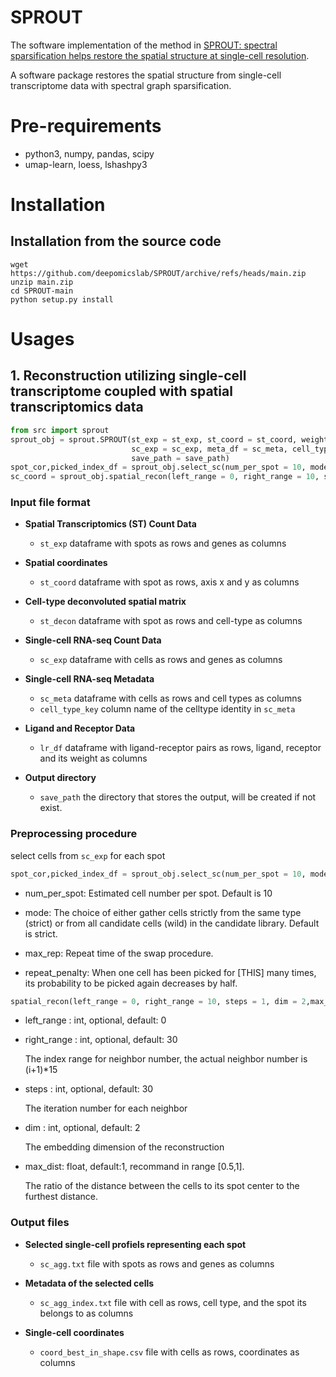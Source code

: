 # SPROUT
The software implementation of the method in 
[SPROUT: spectral sparsification helps restore the spatial structure at single-cell resolution](https://academic.oup.com/nargab/article/4/3/lqac069/6700709).

A software package restores the spatial structure from single-cell transcriptome data with spectral graph sparsification.

# Pre-requirements
* python3, numpy, pandas, scipy
* umap-learn, loess, lshashpy3
# Installation
## Installation from the source code
```shell
wget https://github.com/deepomicslab/SPROUT/archive/refs/heads/main.zip
unzip main.zip
cd SPROUT-main
python setup.py install
```
# Usages
## 1. Reconstruction utilizing single-cell transcriptome coupled with spatial transcriptomics data
```python
from src import sprout
sprout_obj = sprout.SPROUT(st_exp = st_exp, st_coord = st_coord, weight = st_decon, 
                           sc_exp = sc_exp, meta_df = sc_meta, cell_type_key = 'celltype',lr_df = lr_df, 
                           save_path = save_path)
spot_cor,picked_index_df = sprout_obj.select_sc(num_per_spot = 10, mode = 'strict', max_rep = 1, repeat_penalty = 10)
sc_coord = sprout_obj.spatial_recon(left_range = 0, right_range = 10, steps = 1, dim = 2,max_dist = 1)
```
### Input file format
* **Spatial Transcriptomics (ST) Count Data**
  * `st_exp` dataframe with spots as rows and genes as columns
 
* **Spatial coordinates**
  * `st_coord` dataframe with spot as rows, axis x and y as columns 

* **Cell-type deconvoluted spatial matrix**
  * `st_decon` dataframe with spot as rows and cell-type as columns


* **Single-cell RNA-seq Count Data**
  * `sc_exp` dataframe with cells as rows and genes as columns

* **Single-cell RNA-seq Metadata**
  * `sc_meta` dataframe with cells as rows and cell types as columns
  * `cell_type_key` column name of the celltype identity in `sc_meta`

* **Ligand and Receptor Data**
  * `lr_df` dataframe with ligand-receptor pairs as rows, ligand, receptor and its weight as columns

* **Output directory**
  * `save_path` the directory that stores the output, will be created if not exist.
### Preprocessing procedure
select cells from `sc_exp` for each spot
```python
spot_cor,picked_index_df = sprout_obj.select_sc(num_per_spot = 10, mode = 'strict', max_rep = 1, repeat_penalty = 10)
```
*  num_per_spot: Estimated cell number per spot. Default is 10

*  mode: The choice of either gather cells strictly from the same type (strict) or from all candidate cells (wild) in the candidate library. Default is strict.

*  max_rep: Repeat time of the swap procedure.

*  repeat_penalty: When one cell has been picked for [THIS] many times, its probability to be picked again decreases by half.    

```python
spatial_recon(left_range = 0, right_range = 10, steps = 1, dim = 2,max_dist = 1)
```  
* left_range : int, optional, default: 0

* right_range : int, optional, default: 30

    The index range for neighbor number, the actual neighbor number is (i+1)*15
    
* steps : int, optional, default: 30

    The iteration number for each neighbor

* dim : int, optional, default: 2

    The embedding dimension of the reconstruction
    
* max_dist: float, default:1, recommand in range [0.5,1]. 

    The ratio of the distance between the cells to its spot center to the furthest distance.


### Output files
* **Selected single-cell profiels representing each spot**
  * `sc_agg.txt`  file with spots as rows and genes as columns

* **Metadata of the selected cells**
  * `sc_agg_index.txt`  file with cell as rows, cell type, and the spot its belongs to as columns 
 
* **Single-cell coordinates**
  * `coord_best_in_shape.csv` file with cells as rows, coordinates as columns 
